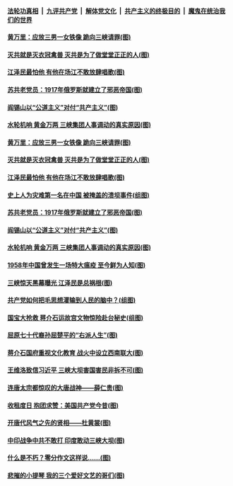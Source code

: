 ####  [法轮功真相](../../../../basic/blob/master/README.md?t=06291902) &nbsp;|&nbsp; [九评共产党](../../../../9ping.md/blob/master/README.md?t=06291902) &nbsp;|&nbsp; [解体党文化](../../../../jtdwh.md/blob/master/README.md?t=06291902)  &nbsp;|&nbsp; [共产主义的终极目的](../../../../gczydzjmd.md/blob/master/README.md?t=06291902) &nbsp;|&nbsp; [魔鬼在统治我们的世界](../../../../mgztzwmdsj.md/blob/master/README.md?t=06291902) 

#### [黄万里：应放三男一女铁像 跪向三峡请罪(图)](../pages/p6/937532.md?t=06291902) 

#### [灭共就是灭衣冠禽兽 灭共是为了做堂堂正正的人(图)](../pages/p6/937958.md?t=06291902) 

#### [江泽民最怕他 有他在场江不敢放肆唱歌(图)](../pages/p6/937955.md?t=06291902) 

#### [苏共老党员：1917年俄罗斯就建立了邪恶帝国(图)](../pages/p6/937590.md?t=06291902) 

#### [阎锡山以“公道主义”对付“共产主义”(图)](../pages/p6/937686.md?t=06291902) 

#### [水轮机响 黄金万两 三峡集团人事调动的真实原因(图)](../pages/p6/937524.md?t=06291902) 

#### [黄万里：应放三男一女铁像 跪向三峡请罪(图)](../pages/p6/937532.md?t=06291902) 

#### [灭共就是灭衣冠禽兽 灭共是为了做堂堂正正的人(图)](../pages/p6/937958.md?t=06291902) 

#### [江泽民最怕他 有他在场江不敢放肆唱歌(图)](../pages/p6/937955.md?t=06291902) 

#### [史上人为灾难第一名在中国 被掩盖的溃坝事件(组图)](../pages/p6/937528.md?t=06291902) 

#### [苏共老党员：1917年俄罗斯就建立了邪恶帝国(图)](../pages/p6/937590.md?t=06291902) 

#### [阎锡山以“公道主义”对付“共产主义”(图)](../pages/p6/937686.md?t=06291902) 

#### [水轮机响 黄金万两 三峡集团人事调动的真实原因(图)](../pages/p6/937524.md?t=06291902) 

#### [1958年中国曾发生一场特大瘟疫 至今鲜为人知(图)](../pages/p6/937699.md?t=06291902) 

#### [三峡惊天黑幕曝光 江泽民是总祸根(图)](../pages/p6/937513.md?t=06291902) 

#### [共产党如何把毛思想灌输到人民的脑中？(组图)](../pages/p6/937341.md?t=06291902) 

#### [国宝大抢救 蒋介石运故宫文物惊险赴台秘史(组图)](../pages/p6/934957.md?t=06291902) 

#### [屈原七十代裔孙屈楚平的“右派人生”(图)](../pages/p6/936524.md?t=06291902) 

#### [蒋介石国府重视文化教育 战火中设立西南联大(图)](../pages/p6/937070.md?t=06291902) 

#### [王维洛致信习近平 三峡大坝害国害民非拆不可(图)](../pages/p6/937509.md?t=06291902) 

#### [连唐太宗都惊叹的大唐战神——薛仁贵(图)](../pages/p6/936527.md?t=06291902) 

#### [收租度日 抱团求赞：美国共产党今昔(图)](../pages/p6/937312.md?t=06291902) 

#### [开唐代风气之先的贤相——杜黄裳(图)](../pages/p6/932911.md?t=06291902) 

#### [中印战争中共不敢打 印度敢动三峡大坝(图)](../pages/p6/937491.md?t=06291902) 

#### [什么是不朽？零分作文这样说……(图)](../pages/p6/937290.md?t=06291902) 

#### [悲摧的小提琴 我的三个爱好文艺的哥们(图)](../pages/p6/937171.md?t=06291902) 

